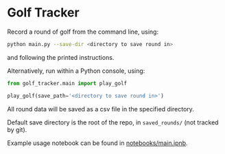 # Golf Tracker
Record a round of golf from the command line, using:
```bash
python main.py --save-dir <directory to save round in>
```
and following the printed instructions.

Alternatively, run within a Python console, using:
```python
from golf_tracker.main import play_golf

play_golf(save_path='<directory to save round in>')
```
All round data will be saved as a csv file in the specified directory. 

Default save directory is the root of the repo, in `saved_rounds/` (not tracked by git).

Example usage notebook can be found in 
[notebooks/main.ipnb](https://github.com/J-Curwell/golf-tracker/tree/master/notebooks).